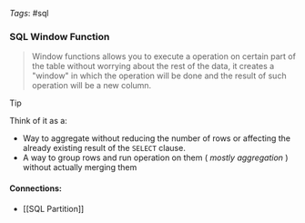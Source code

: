 _Tags_: #sql
### SQL Window Function

>Window functions allows you to execute a operation on certain part of the table without worrying about the rest of the data, it creates a "window" in which the operation will be done and the result of such operation will be a new column.

> [!tip]
> Think of it as a: 
> - Way to aggregate without reducing the number of rows or affecting the already existing result of the `SELECT` clause.
> - A way to group rows and run operation on them ( *mostly aggregation* ) without actually merging them

#### Connections:
- [[SQL Partition]]
